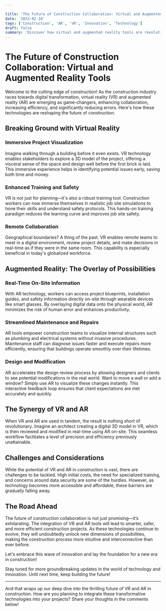 ```yaml
---

title: 'The Future of Construction Collaboration: Virtual and Augmented Reality Tools'
date: '2023-02-18'
tags: ['Construction', 'AR', 'VR', 'Innovation', 'Technology']
draft: false
summary: 'Discover how virtual and augmented reality tools are revolutionizing the construction industry by enhancing collaboration, increasing efficiency, and reducing errors.'
---
```


# The Future of Construction Collaboration: Virtual and Augmented Reality Tools

Welcome to the cutting edge of construction! As the construction industry races towards digital transformation, virtual reality (VR) and augmented reality (AR) are emerging as game-changers, enhancing collaboration, increasing efficiency, and significantly reducing errors. Here's how these technologies are reshaping the future of construction.

## Breaking Ground with Virtual Reality

### Immersive Project Visualization

Imagine walking through a building before it even exists. VR technology enables stakeholders to explore a 3D model of the project, offering a visceral sense of the space and design well before the first brick is laid. This immersive experience helps in identifying potential issues early, saving both time and money.

### Enhanced Training and Safety

VR is not just for planning—it's also a robust training tool. Construction workers can now immerse themselves in realistic job site simulations to hone their skills and understand safety protocols. This hands-on training paradigm reduces the learning curve and improves job site safety.

### Remote Collaboration

Geographical boundaries? A thing of the past. VR enables remote teams to meet in a digital environment, review project details, and make decisions in real-time as if they were in the same room. This capability is especially beneficial in today's globalized workforce.

## Augmented Reality: The Overlay of Possibilities

### Real-Time On-Site Information

With AR technology, workers can access project blueprints, installation guides, and safety information directly on-site through wearable devices like smart glasses. By overlaying digital data onto the physical world, AR minimizes the risk of human error and enhances productivity.

### Streamlined Maintenance and Repairs

AR tools empower construction teams to visualize internal structures such as plumbing and electrical systems without invasive procedures. Maintenance staff can diagnose issues faster and execute repairs more efficiently, ensuring that buildings operate smoothly over their lifetimes.

### Design and Modification

AR accelerates the design review process by allowing designers and clients to see potential modifications in the real world. Want to move a wall or add a window? Simply use AR to visualize these changes instantly. This interactive feedback loop ensures that client expectations are met accurately and quickly.

## The Synergy of VR and AR

When VR and AR are used in tandem, the result is nothing short of revolutionary. Imagine an architect creating a digital 3D model in VR, which is then reviewed and modified in real-time using AR on-site. This seamless workflow facilitates a level of precision and efficiency previously unattainable.

## Challenges and Considerations

While the potential of VR and AR in construction is vast, there are challenges to be tackled. High initial costs, the need for specialized training, and concerns around data security are some of the hurdles. However, as technology becomes more accessible and affordable, these barriers are gradually falling away.

## The Road Ahead

The future of construction collaboration is not just promising—it’s exhilarating. The integration of VR and AR tools will lead to smarter, safer, and more efficient construction projects. As these technologies continue to evolve, they will undoubtedly unlock new dimensions of possibilities, making the construction process more intuitive and interconnective than ever before.

Let's embrace this wave of innovation and lay the foundation for a new era in construction!

Stay tuned for more groundbreaking updates in the world of technology and innovation. Until next time, keep building the future!

---

And that wraps up our deep dive into the thrilling future of VR and AR in construction. How are you planning to integrate these transformative technologies into your projects? Share your thoughts in the comments below!